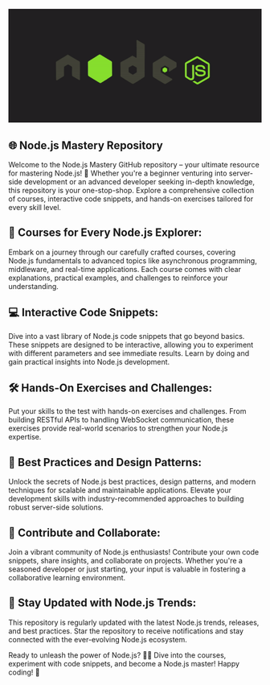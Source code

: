 ![node](/assets/node.gif)


## 🌐 Node.js Mastery Repository

Welcome to the Node.js Mastery GitHub repository – your ultimate resource for mastering Node.js! 🚀 Whether you're a beginner venturing into server-side development or an advanced developer seeking in-depth knowledge, this repository is your one-stop-shop. Explore a comprehensive collection of courses, interactive code snippets, and hands-on exercises tailored for every skill level.

## 🚀 Courses for Every Node.js Explorer:
Embark on a journey through our carefully crafted courses, covering Node.js fundamentals to advanced topics like asynchronous programming, middleware, and real-time applications. Each course comes with clear explanations, practical examples, and challenges to reinforce your understanding.

## 💻 Interactive Code Snippets:
Dive into a vast library of Node.js code snippets that go beyond basics. These snippets are designed to be interactive, allowing you to experiment with different parameters and see immediate results. Learn by doing and gain practical insights into Node.js development.

## 🛠️ Hands-On Exercises and Challenges:
Put your skills to the test with hands-on exercises and challenges. From building RESTful APIs to handling WebSocket communication, these exercises provide real-world scenarios to strengthen your Node.js expertise.

## 🔧 Best Practices and Design Patterns:
Unlock the secrets of Node.js best practices, design patterns, and modern techniques for scalable and maintainable applications. Elevate your development skills with industry-recommended approaches to building robust server-side solutions.

## 🤝 Contribute and Collaborate:
Join a vibrant community of Node.js enthusiasts! Contribute your own code snippets, share insights, and collaborate on projects. Whether you're a seasoned developer or just starting, your input is valuable in fostering a collaborative learning environment.

## 🚨 Stay Updated with Node.js Trends:
This repository is regularly updated with the latest Node.js trends, releases, and best practices. Star the repository to receive notifications and stay connected with the ever-evolving Node.js ecosystem.

Ready to unleash the power of Node.js? 🚀✨ Dive into the courses, experiment with code snippets, and become a Node.js master! Happy coding! 🎉